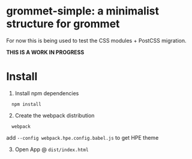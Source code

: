 # grommet-simple: a minimalist structure for grommet

For now this is being used to test the CSS modules + PostCSS migration.

**THIS IS A WORK IN PROGRESS**

# Install

1. Install npm dependencies
```
  npm install
```

2. Create the webpack distribution

```
  webpack
```

add `--config webpack.hpe.config.babel.js` to get HPE theme

3. Open App @ `dist/index.html`
